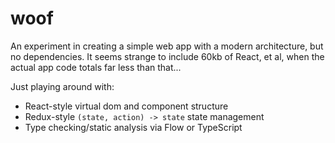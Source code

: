 # woof

An experiment in creating a simple web app with a modern architecture, but no dependencies. It seems strange to include 60kb of React, et al, when the actual app code totals far less than that...

Just playing around with:
* React-style virtual dom and component structure
* Redux-style `(state, action) -> state` state management
* Type checking/static analysis via Flow or TypeScript
